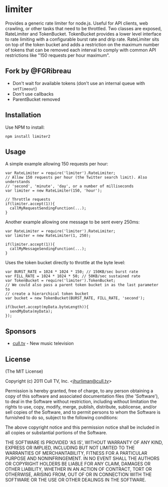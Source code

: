 # limiter #

Provides a generic rate limiter for node.js. Useful for API clients, web
crawling, or other tasks that need to be throttled. Two classes are exposed,
RateLimiter and TokenBucket. TokenBucket provides a lower level interface to
rate limiting with a configurable burst rate and drip rate. RateLimiter sits
on top of the token bucket and adds a restriction on the maximum number of
tokens that can be removed each interval to comply with common API
restrictions like "150 requests per hour maximum".

## Fork by @FGRibreau
* Don't wait for available tokens (don't use an internal queue with `setTimeout`)
* Don't use callbacks
* ParentBucket removed

## Installation ##

Use NPM to install:

    npm install limiter2

## Usage ##

A simple example allowing 150 requests per hour:

    var RateLimiter = require('limiter').RateLimiter;
    // Allow 150 requests per hour (the Twitter search limit). Also understands
    // 'second', 'minute', 'day', or a number of milliseconds
    var limiter = new RateLimiter(150, 'hour');

    // Throttle requests
    if(limiter.accept(1)){
      callMyRequestSendingFunction(...);
    }

Another example allowing one message to be sent every 250ms:

    var RateLimiter = require('limiter').RateLimiter;
    var limiter = new RateLimiter(1, 250);

    if(limiter.accept(1)){
      callMyMessageSendingFunction(...);
    }

Uses the token bucket directly to throttle at the byte level:

    var BURST_RATE = 1024 * 1024 * 150; // 150KB/sec burst rate
    var FILL_RATE = 1024 * 1024 * 50; // 50KB/sec sustained rate
    var TokenBucket = require('limiter').TokenBucket;
    // We could also pass a parent token bucket in as the last parameter to
    // create a hierarchical token bucket
    var bucket = new TokenBucket(BURST_RATE, FILL_RATE, 'second');

    if(bucket.accept(myData.byteLength)){
      sendMyData(myData);
    });


## Sponsors ##

* [cull.tv](http://cull.tv/) - New music television

## License ##

(The MIT License)

Copyright (c) 2011 Cull TV, Inc. &lt;jhurliman@cull.tv&gt;

Permission is hereby granted, free of charge, to any person obtaining
a copy of this software and associated documentation files (the
'Software'), to deal in the Software without restriction, including
without limitation the rights to use, copy, modify, merge, publish,
distribute, sublicense, and/or sell copies of the Software, and to
permit persons to whom the Software is furnished to do so, subject to
the following conditions:

The above copyright notice and this permission notice shall be
included in all copies or substantial portions of the Software.

THE SOFTWARE IS PROVIDED 'AS IS', WITHOUT WARRANTY OF ANY KIND,
EXPRESS OR IMPLIED, INCLUDING BUT NOT LIMITED TO THE WARRANTIES OF
MERCHANTABILITY, FITNESS FOR A PARTICULAR PURPOSE AND NONINFRINGEMENT.
IN NO EVENT SHALL THE AUTHORS OR COPYRIGHT HOLDERS BE LIABLE FOR ANY
CLAIM, DAMAGES OR OTHER LIABILITY, WHETHER IN AN ACTION OF CONTRACT,
TORT OR OTHERWISE, ARISING FROM, OUT OF OR IN CONNECTION WITH THE
SOFTWARE OR THE USE OR OTHER DEALINGS IN THE SOFTWARE.
